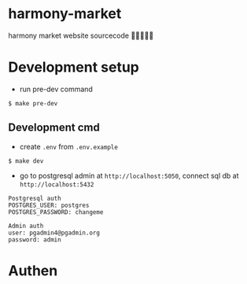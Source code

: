 # harmony-market
harmony market website sourcecode 🕺🏼🎸🎹🎼

# Development setup
- run pre-dev command
```
$ make pre-dev
```

## Development cmd
- create `.env` from `.env.example`
```
$ make dev
```

- go to postgresql admin at `http://localhost:5050`, connect sql db at `http://localhost:5432`
```
Postgresql auth
POSTGRES_USER: postgres
POSTGRES_PASSWORD: changeme

Admin auth
user: pgadmin4@pgadmin.org
password: admin
```


# Authen